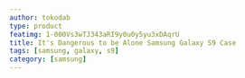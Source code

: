 ```yaml
---
author: tokodab
type: product
featimg: 1-000Vs3wTJ343aRI9y0u0y5yu3xDAqrU
title: It's Dangerous to be Alone Samsung Galaxy S9 Case
tags: [samsung, galaxy, s9]
category: [samsung]
---
```

